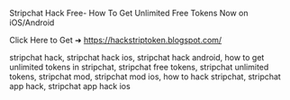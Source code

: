 Stripchat Hack Free- How To Get Unlimited Free Tokens Now on iOS/Android

Click Here to Get ➜	https://hackstriptoken.blogspot.com/


stripchat hack, stripchat hack ios, stripchat hack android, how to get unlimited tokens in stripchat, stripchat free tokens, stripchat unlimited tokens, stripchat mod, stripchat mod ios, how to hack stripchat, stripchat app hack, stripchat app hack ios
